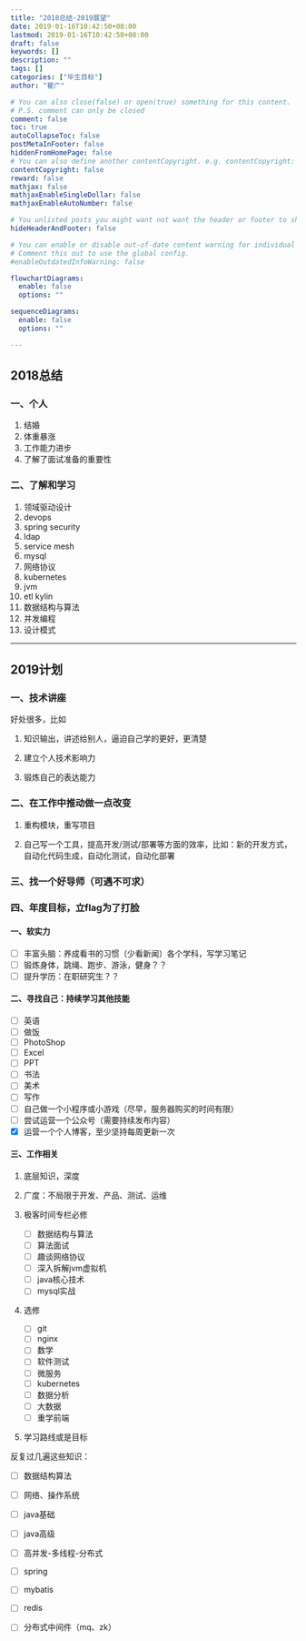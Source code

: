 ```yaml
---
title: "2018总结-2019展望"
date: 2019-01-16T10:42:50+08:00
lastmod: 2019-01-16T10:42:50+08:00
draft: false
keywords: []
description: ""
tags: []
categories: ["毕生目标"]
author: "瞿广"

# You can also close(false) or open(true) something for this content.
# P.S. comment can only be closed
comment: false
toc: true
autoCollapseToc: false
postMetaInFooter: false
hiddenFromHomePage: false
# You can also define another contentCopyright. e.g. contentCopyright: "This is another copyright."
contentCopyright: false
reward: false
mathjax: false
mathjaxEnableSingleDollar: false
mathjaxEnableAutoNumber: false

# You unlisted posts you might want not want the header or footer to show
hideHeaderAndFooter: false

# You can enable or disable out-of-date content warning for individual post.
# Comment this out to use the global config.
#enableOutdatedInfoWarning: false

flowchartDiagrams:
  enable: false
  options: ""

sequenceDiagrams: 
  enable: false
  options: ""

---
```


<!--more-->
## 2018总结

### 一、个人
1. 结婚
2. 体重暴涨
3. 工作能力进步
4. 了解了面试准备的重要性

### 二、了解和学习
1. 领域驱动设计
2. devops
3. spring security
4. ldap
5. service mesh
6. mysql
7. 网络协议
8. kubernetes
9. jvm
10. etl kylin
11. 数据结构与算法
12. 并发编程
13. 设计模式

---

## 2019计划

### 一、技术讲座

好处很多，比如

1. 知识输出，讲述给别人，逼迫自己学的更好，更清楚

2. 建立个人技术影响力

3. 锻炼自己的表达能力

### 二、在工作中推动做一点改变

1. 重构模块，重写项目

2. 自己写一个工具，提高开发/测试/部署等方面的效率，比如：新的开发方式，自动化代码生成，自动化测试，自动化部署

### 三、找一个好导师（可遇不可求）

### 四、年度目标，立flag为了打脸

#### 一、软实力

- [ ] 丰富头脑：养成看书的习惯（少看新闻）各个学科，写学习笔记
- [ ] 锻炼身体，跳绳、跑步、游泳，健身？？
- [ ] 提升学历：在职研究生？？

#### 二、寻找自己：持续学习其他技能

 - [ ] 英语
 - [ ] 做饭
 - [ ] PhotoShop
 - [ ] Excel
 - [ ] PPT
 - [ ] 书法
 - [ ] 美术
 - [ ] 写作
 - [ ] 自己做一个小程序或小游戏（尽早，服务器购买的时间有限）
 - [ ] 尝试运营一个公众号（需要持续发布内容）
 - [x]  运营一个个人博客，至少坚持每周更新一次

#### 三、工作相关

1. 底层知识，深度
2. 广度：不局限于开发、产品、测试、运维
3. 极客时间专栏必修

    - [ ] 数据结构与算法
    - [ ] 算法面试
    - [ ] 趣谈网络协议
    - [ ] 深入拆解jvm虚拟机
    - [ ] java核心技术
    - [ ] mysql实战
4. 选修

    - [ ] git
    - [ ] nginx
    - [ ] 数学
    - [ ] 软件测试
    - [ ] 微服务
    - [ ] kubernetes
    - [ ] 数据分析
    - [ ] 大数据
    - [ ] 重学前端
5. 学习路线或是目标

反复过几遍这些知识：

- [ ] 数据结构算法
- [ ] 网络、操作系统
- [ ] java基础
- [ ] java高级
- [ ] 高并发-多线程-分布式
- [ ] spring
- [ ] mybatis
- [ ] redis
- [ ] 分布式中间件（mq、zk）





